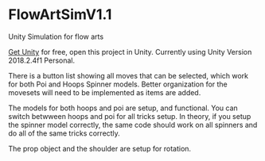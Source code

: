 # FlowArtSimV1.1
Unity Simulation for flow arts

[Get Unity](https://unity3d.com/get-unity/download) for free, open this project in Unity. 
Currently using Unity Version 2018.2.4f1 Personal.

There is a button list showing all moves that can be selected, which work for both Poi and Hoops Spinner models. 
Better organization for the movesets will need to be implemented as items are added.

The models for both hoops and poi are setup, and functional. 
You can switch betwween hoops and poi for all tricks setup. 
In theory, if you setup the spinner model correctly, the same code should work on all spinners and do all of the same tricks correctly.

The prop object and the shoulder are setup for rotation. 
